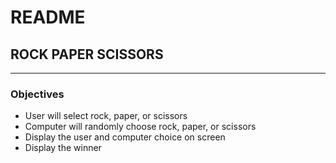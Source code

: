 # README
## ROCK PAPER SCISSORS
---
### Objectives
* User will select rock, paper, or scissors
* Computer will randomly choose rock, paper, or scissors
* Display the user and computer choice on screen
* Display the winner